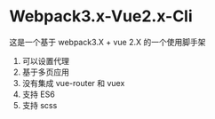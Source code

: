 # Webpack3.x-Vue2.x-Cli
这是一个基于 webpack3.X + vue 2.X 的一个使用脚手架

1. 可以设置代理
2. 基于多页应用
3. 没有集成 vue-router 和 vuex
4. 支持 ES6
5. 支持 scss






